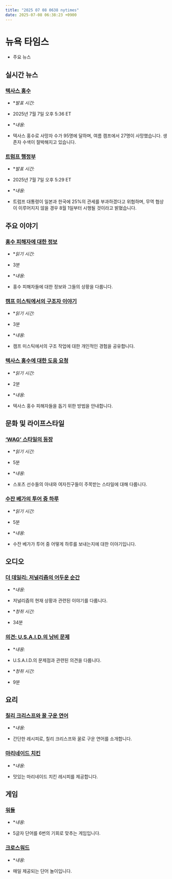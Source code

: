 ```yaml
---
title: "2025 07 08 0638 nytimes"
date: 2025-07-08 06:38:23 +0900
---
```


# 뉴욕 타임스
- 주요 뉴스

## 실시간 뉴스

### [텍사스 홍수](https://www.nytimes.com/live/2025/07/07/us/texas-floods)

- **발표 시간:*
* 2025년 7월 7일 오후 5:36 ET
- **내용:*
* 텍사스 홍수로 사망자 수가 95명에 달하며, 여름 캠프에서 27명이 사망했습니다. 생존자 수색이 절박해지고 있습니다.
### [트럼프 행정부](https://www.nytimes.com/live/2025/07/07/us/trump-news)

- **발표 시간:*
* 2025년 7월 7일 오후 5:29 ET
- **내용:*
* 트럼프 대통령이 일본과 한국에 25%의 관세를 부과하겠다고 위협하며, 무역 협상이 이루어지지 않을 경우 8월 1일부터 시행될 것이라고 밝혔습니다.
## 주요 이야기

### [홍수 피해자에 대한 정보](https://www.nytimes.com/2025/07/05/us/texas-flood-victims.html)

- **읽기 시간:*
* 3분
- **내용:*
* 홍수 피해자들에 대한 정보와 그들의 상황을 다룹니다.
### [캠프 미스틱에서의 구조자 이야기](https://www.nytimes.com/2025/07/06/us/texas-flood-rescues.html)

- **읽기 시간:*
* 3분
- **내용:*
* 캠프 미스틱에서의 구조 작업에 대한 개인적인 경험을 공유합니다.
### [텍사스 홍수에 대한 도움 요청](https://www.nytimes.com/2025/07/07/us/texas-flooding-victims-rescue-donate-help.html)

- **읽기 시간:*
* 2분
- **내용:*
* 텍사스 홍수 피해자들을 돕기 위한 방법을 안내합니다.
## 문화 및 라이프스타일

### [‘WAG’ 스타일의 등장](https://www.nytimes.com/2025/07/02/style/wag-style-wives-girlfriends-athletes.html)

- **읽기 시간:*
* 5분
- **내용:*
* 스포츠 선수들의 아내와 여자친구들이 주목받는 스타일에 대해 다룹니다.
### [수잔 베가의 투어 중 하루](https://www.nytimes.com/2025/07/05/nyregion/suzanne-vega-tour.html)

- **읽기 시간:*
* 5분
- **내용:*
* 수잔 베가가 투어 중 어떻게 하루를 보내는지에 대한 이야기입니다.
## 오디오

### [더 데일리: 저널리즘의 어두운 순간](https://www.nytimes.com/2025/07/07/podcasts/the-daily/cbs-paramount-trump-settlement-texas.html)

- **내용:*
* 저널리즘의 현재 상황과 관련된 이야기를 다룹니다.
- **청취 시간:*
* 34분
### [의견: U.S.A.I.D.의 낭비 문제](https://www.nytimes.com/2025/07/02/opinion/usaid-trump-musk-wasted-medicine.html)

- **내용:*
* U.S.A.I.D.의 문제점과 관련된 의견을 다룹니다.
- **청취 시간:*
* 9분
## 요리

### [칠리 크리스프와 꿀 구운 연어](https://cooking.nytimes.com/recipes/1026693-chile-crisp-and-honey-roasted-salmon)

- **내용:*
* 간단한 레시피로, 칠리 크리스프와 꿀로 구운 연어를 소개합니다.
### [마리네이드 치킨](https://cooking.nytimes.com/recipes/1024729-chicken-marinade)

- **내용:*
* 맛있는 마리네이드 치킨 레시피를 제공합니다.
## 게임

### [워들](https://www.nytimes.com/games/wordle/index.html)

- **내용:*
* 5글자 단어를 6번의 기회로 맞추는 게임입니다.
### [크로스워드](https://www.nytimes.com/crosswords)

- **내용:*
* 매일 제공되는 단어 놀이입니다.